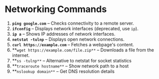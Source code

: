 # Networking Commands

1. **`ping google.com`** – Checks connectivity to a remote server.
2. **`ifconfig`** – Displays network interfaces (deprecated, use `ip`).
3. **`ip a`** – Shows IP addresses of network interfaces.
4. **`netstat -tulnp`** – Displays open network connections.
5. **`curl https://example.com`** – Fetches a webpage's content.
6. **`wget https://example.com/file.zip**` – Downloads a file from the internet.
7. **`ss -tulnp**` – Alternative to netstat for socket statistics
8. **`traceroute hostname**` – Show network path to a host
9. **`nslookup domain**` – Get DNS resolution details

